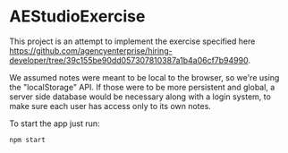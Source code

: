 # AEStudioExercise

This project is an attempt to implement the exercise specified here https://github.com/agencyenterprise/hiring-developer/tree/39c155be90dd057307810387a1b4a06cf7b94990.

We assumed notes were meant to be local to the browser, so we're using the "localStorage" API.
If those were to be more persistent and global, a server side database would be necessary along with a login system, to make sure each user has access only to its own notes.

To start the app just run:

`npm start`
